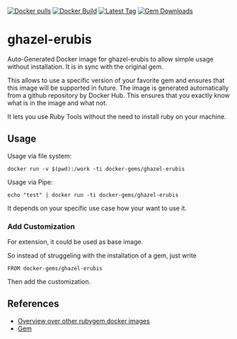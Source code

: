 [![Docker pulls](https://img.shields.io/docker/pulls/rubygem/ghazel-erubis.svg)](https://hub.docker.com/r/rubygem/ghazel-erubis/)
[![Docker Build](https://img.shields.io/docker/automated/rubygem/ghazel-erubis.svg)](https://hub.docker.com/r/rubygem/ghazel-erubis/)
[![Latest Tag](https://img.shields.io/github/tag/docker-rubygem/ghazel-erubis.svg)](https://hub.docker.com/r/rubygem/ghazel-erubis/)
[![Gem Downloads](https://img.shields.io/gem/dt/ghazel-erubis.svg)](https://rubygems.org/gems/ghazel-erubis/)
# ghazel-erubis

Auto-Generated Docker image for ghazel-erubis to allow simple usage without installation.
It is in sync with the original gem.

This allows to use a specific version of your favorite gem and ensures that this image will be supported in future.
The image is generated automatically from a github repository by Docker Hub.
This ensures that you exactly know what is in the image and what not.

It lets you use Ruby Tools without the need to install ruby on your machine.

## Usage

Usage via file system:

`docker run -v $(pwd):/work -ti docker-gems/ghazel-erubis`

Usage via Pipe:

`echo "test" | docker run -ti docker-gems/ghazel-erubis`

It depends on your specific use case how your want to use it.

### Add Customization

For extension, it could be used as base image.

So instead of struggeling with the installation of a gem, just write

`FROM docker-gems/ghazel-erubis`

Then add the customization.

## References

 - [Overview over other rubygem docker images](https://github.com/thinkbot/docker-rubygem)
 - [Gem](https://rubygems.org/gems/ghazel-erubis/)
